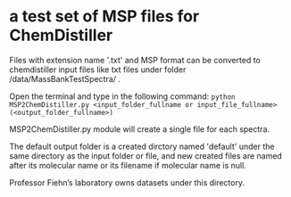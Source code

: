 # a test set of MSP files for ChemDistiller
Files with extension name  '.txt' and MSP format can be converted to chemdistiller input files like txt files under folder 
<chemdistiller folder>/data/MassBankTestSpectra/ .

Open the terminal and type in the following command:
`python MSP2ChemDistiller.py <input_folder_fullname or input_file_fullname> (<output_folder_fullname>)`

MSP2ChemDistiller.py module will create a single file for each spectra.

The default output folder is a created dirctory named 'default' under the same directory as the input folder or file, and 
new created files are named after its molecular name or its filename if molecular name is null.

Professor Fiehn’s laboratory owns datasets under this directory.